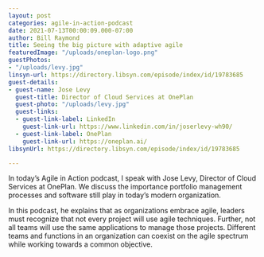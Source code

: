 ```yaml
---
layout: post
categories: agile-in-action-podcast
date: 2021-07-13T00:00:09.000-07:00
author: Bill Raymond
title: Seeing the big picture with adaptive agile
featuredImage: "/uploads/oneplan-logo.png"
guestPhotos:
- "/uploads/levy.jpg"
linsyn-url: https://directory.libsyn.com/episode/index/id/19783685
guest-details:
- guest-name: Jose Levy
  guest-title: Director of Cloud Services at OnePlan
  guest-photo: "/uploads/levy.jpg"
  guest-links:
  - guest-link-label: LinkedIn
    guest-link-url: https://www.linkedin.com/in/joserlevy-wh90/
  - guest-link-label: OnePlan
    guest-link-url: https://oneplan.ai/
libsynUrl: https://directory.libsyn.com/episode/index/id/19783685

---
```

In today’s Agile in Action podcast, I speak with Jose Levy, Director of Cloud Services at OnePlan. We discuss the importance portfolio management processes and software still play in today’s modern organization.

In this podcast, he explains that as organizations embrace agile, leaders must recognize that not every project will use agile techniques. Further, not all teams will use the same applications to manage those projects. Different teams and functions in an organization can coexist on the agile spectrum while working towards a common objective.